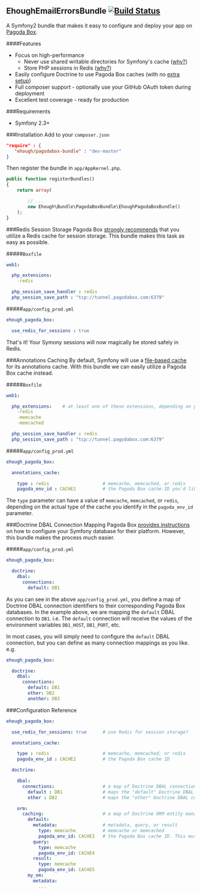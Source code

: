 ## EhoughEmailErrorsBundle [![Build Status](https://secure.travis-ci.org/ehough/pagodabox-bundle.png)](http://travis-ci.org/ehough/pagodabox-bundle)
A Symfony2 bundle that makes it easy to configure and deploy your app on [Pagoda Box](https://pagodabox.com/).

####Features

* Focus on high-performance
  * Never use shared writable directories for Symfony's cache ([why?](http://blog.pagodabox.com/shared-writable-storage-interruption/))
  * Store PHP sessions in Redis ([why?](http://blog.pagodabox.com/store-sessions-redis-shared-writable-storage/))
* Easily configure Doctrine to use Pagoda Box caches (with no [extra setup](https://github.com/pagodabox/symfony-demo))
* Full composer support - optionally use your GitHub OAuth token during deployment
* Excellent test coverage - ready for production

###Requirements
* Symfony 2.3+

###Installation
Add to your `composer.json`

 ```json
"require" : {
    "ehough/pagodabox-bundle" : "dev-master"
}
```

Then register the bundle in `app/AppKernel.php`.

```php
public function registerBundles()
{
    return array(

        // ...
        new Ehough\Bundle\PagodaBoxBundle\EhoughPagodaBoxBundle()
    );
}
```

###Redis Session Storage
Pagoda Box [strongly recommends](http://blog.pagodabox.com/store-sessions-redis-shared-writable-storage/) that you
utilize a Redis cache for session storage. This bundle makes this task as easy as possible.

#####`Boxfile`
```yml
web1:

  php_extensions:
    -redis

  php_session_save_handler : redis
  php_session_save_path : "tcp://tunnel.pagodabox.com:6379"
```

#####`app/config_prod.yml`
```yml
ehough_pagoda_box:

  use_redis_for_sessions : true
```

That's it! Your Symony sessions will now magically be stored safely in Redis.

###Annotations Caching
By default, Symfony will use a [file-based cache](http://symfony.com/doc/current/reference/configuration/framework.html#full-default-configuration)
for its annotations cache. With this bundle we can easily utilize a Pagoda Box cache instead.

#####`Boxfile`
```yml
web1:

  php_extensions:    # at least one of these extensions, depending on your app/config_prod.yml
    -redis
    -memcache
    -memcached

  php_session_save_handler : redis
  php_session_save_path : "tcp://tunnel.pagodabox.com:6379"
```

#####`app/config_prod.yml`
```yml
ehough_pagoda_box:

  annotations_cache:

    type : redis                    # memcache, memcached, or redis
    pagoda_env_id : CACHE2          # the Pagoda Box cache ID you'd like to use for the annotations cache
```
The `type` parameter can have a value of `memcache`, `memcached`, or `redis`, depending on the actual type of the
cache you identify in the `pagoda_env_id` parameter.

###Doctrine DBAL Connection Mapping
Pagoda Box [provides instructions](https://github.com/pagodabox/symfony-demo/blob/master/README.mkd)
on how to configure your Symfony database for their platform. However, this bundle makes the process much easier.

#####`app/config_prod.yml`
```yml
ehough_pagoda_box:

  doctrine:
    dbal:
      connections:
        default: DB1
```
As you can see in the above  `app/config_prod.yml`, you define a map of Doctrine DBAL connection identifiers
to their corresponding Pagoda Box databases. In the example above, we are mapping the `default` DBAL connection
to `DB1`. i.e. The `default` connection will receive the values of the environment variables `DB1_HOST`, `DB1_PORT`, etc.

In most cases, you will simply need to configure the `default` DBAL connection, but you can define as many connection
mappings as you like. e.g.

```yml
ehough_pagoda_box:

  doctrine:
    dbal:
      connections:
        default: DB1
        other: DB2
        another: DB3
```

###Configuration Reference

```yml
ehough_pagoda_box:

  use_redis_for_sessions: true      # use Redis for session storage?

  annotations_cache:

    type : redis                    # memcache, memcached, or redis
    pagoda_env_id : CACHE2          # the Pagoda Box cache ID

  doctrine:

	dbal:
	  connections:                  # a map of Doctrine DBAL connection IDs to Pagoda Box database IDs
	    default : DB1               # maps the "default" Doctrine DBAL connection to DB1_HOST, DB1_PORT, etc
	    other : DB2                 # maps the "other" Doctrine DBAL connection to DB2_HOST, DB2_PORT, etc

	orm:
	  caching:                      # a map of Doctrine ORM entity manager IDs to
	    default:
		  metadata:                 # metadata, query, or result
		    type: memcache          # memcache or memcached
      		pagoda_env_id: CACHE3 	# the Pagoda Box cache ID. This must be a Memcache cache!
          query:
            type: memcache
            pagoda_env_id: CACHE4
          result:
            type: memcache
            pagoda_env_id: CACHE5
        my_em:
          metadata:
            ...
```